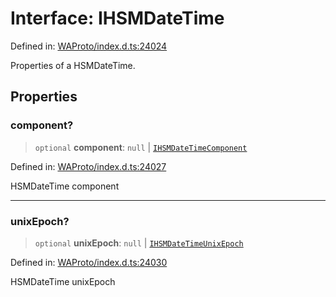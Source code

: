 # Interface: IHSMDateTime

Defined in: [WAProto/index.d.ts:24024](https://github.com/Fokusdotid/bail/blob/dad8cbc7bd41e0c17126095b0fc017b92c3d85cf/WAProto/index.d.ts#L24024)

Properties of a HSMDateTime.

## Properties

### component?

> `optional` **component**: `null` \| [`IHSMDateTimeComponent`](../namespaces/HSMDateTime/interfaces/IHSMDateTimeComponent.md)

Defined in: [WAProto/index.d.ts:24027](https://github.com/Fokusdotid/bail/blob/dad8cbc7bd41e0c17126095b0fc017b92c3d85cf/WAProto/index.d.ts#L24027)

HSMDateTime component

***

### unixEpoch?

> `optional` **unixEpoch**: `null` \| [`IHSMDateTimeUnixEpoch`](../namespaces/HSMDateTime/interfaces/IHSMDateTimeUnixEpoch.md)

Defined in: [WAProto/index.d.ts:24030](https://github.com/Fokusdotid/bail/blob/dad8cbc7bd41e0c17126095b0fc017b92c3d85cf/WAProto/index.d.ts#L24030)

HSMDateTime unixEpoch
